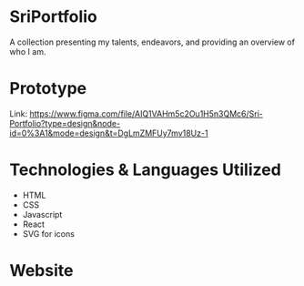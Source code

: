 # SriPortfolio

A collection presenting my talents, endeavors, and providing an overview of who I am.

# Prototype

Link: https://www.figma.com/file/AIQ1VAHm5c2Ou1H5n3QMc6/Sri-Portfolio?type=design&node-id=0%3A1&mode=design&t=DgLmZMFUy7mv18Uz-1

# Technologies & Languages Utilized

- HTML
- CSS
- Javascript
- React
- SVG for icons

# Website
